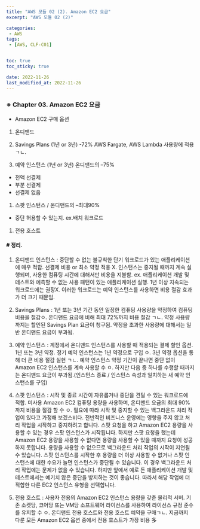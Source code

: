 ```yaml
---
title: "AWS 모듈 02 (2). Amazon EC2 요금"
excerpt: "AWS 모듈 02 (2)"

categories:
 - AWS
tags:
 - [AWS, CLF-C01]


toc: true
toc_sticky: true

date: 2022-11-26
last_modified_at: 2022-11-26
---
```


<!-- outline-start -->



### ※ Chapter 03. Amazon EC2 요금


- Amazon EC2 구매 옵션

 1. 온디맨드

 1. Savings Plans (1년 or 3년) -72%
 AWS Fargate, AWS Lambda 사용량에 적용 ㄱㄴ.


 1. 예약 인스턴스 (1년 or 3년) 온디맨드의 –75%
   - 전액 선결제
   - 부분 선결제
   - 선결제 없음

 1. 스팟 인스턴스 / 온디맨드의 –최대90%
   - 중단 허용할 수 있는지. ex.배치 워크로드

 1. 전용 호스트



#### # 정리.

1. 온디맨드 인스턴스
 : 중단할 수 없는 불규칙한 단기 워크로드가 있는 애플리케이션에 매우 적합. 선결제 비용 or 최소 약정 적용 X. 인스턴스는 중지될 때까지 계속 실행되며, 사용한 컴퓨팅 시간에 대해서만 비용을 지불함. ex. 애플리케이션 개발 및 테스트와 예측할 수 없는 사용 패턴이 있는 애플리케이션 실행. 1년 이상 지속되는 워크로드에는 권장X. 이러한 워크로드는 예약 인스턴스를 사용하면 비용 절감 효과가 더 크기 때문임.



2. Savings Plans
 : 1년 또는 3년 기간 동안 일정한 컴퓨팅 사용량을 약정하여 컴퓨팅 비용을 절감ㅇ. 온디맨드 요금에 비해 최대 72%까지 비용 절감 ㄱㄴ. 약정 사용량까지는 할인된 Savings Plan 요금이 청구됨. 약정을 초과한 사용량에 대해서는 일반 온디맨드 요금이 부과됨.



3. 예약 인스턴스
 : 계정에서 온디맨드 인스턴스를 사용할 때 적용되는 결제 할인 옵션. 1년 또는 3년 약정. 정기 예약 인스턴스는 1년 약정으로 구입 ㅇ. 3년 약정 옵션을 통해 더 큰 비용 절감 실현 ㄱㄴ. 예약 인스턴스 약정 기간이 끝나면 중단 없이 Amazon EC2 인스턴스를 계속 사용할 수 ㅇ. 하지만 다음 중 하나를 수행할 때까지는 온디맨드 요금이 부과됨.(인스턴스 종료 / 인스턴스 속성과 일치하는 새 예약 인스턴스를 구입)



4. 스팟 인스턴스
 : 시작 및 종료 시간이 자유롭거나 중단을 견딜 수 있는 워크로드에 적합. 미사용 Amazon EC2 컴퓨팅 용량을 사용하며, 온디맨드 요금의 최대 90%까지 비용을 절감 할 수 ㅇ. 필요에 따라 시작 및 중지할 수 있는 백그라운드 처리 작업이 있다고 가정해 보겠스비다. 전반적인 비즈니스 운영에는 영향을 주지 않고 처리 작업을 시작하고 중지하려고 합니다. 스팟 요청을 하고 Amazon EC2 용량을 사용할 수 있는 경우 스팟 인스턴스가 시작됩니다. 하지만 스팟 요청을 했는데 Amazon EC2 용량을 사용할 수 없다면 용량을 사용할 수 있을 때까지 요청이 성공하지 못합니다. 용량을 사용할 수 없으므로 백그라운드 처리 작업의 시작이 지연될 수 있습니다. 스팟 인스턴스를 시작한 후 용량을 더 이상 사용할 수 없거나 스팟 인스턴스에 대한 수요가 늘면 인스턴스가 중단될 수 있습니다. 이 경우 백그라운드 처리 작업에는 문제가 없을 수 있습니다. 하지만 앞에서 예로 든 애플리케이션 개발 및 테스트에서는 예기치 않은 중단을 방지하는 것이 좋습니다. 따라서 해당 작업에 더 적합한 다른 EC2 인스턴스 유형을 선택합니다.



5. 전용 호스트
 : 사용자 전용의 Amazon EC2 인스턴스 용량을 갖춘 물리적 서버. 기존 소켓당, 코어당 또는 VM당 소프트웨어 라이선스를 사용하여 라이선스 규정 준수를 유지할 수 ㅇ. 온디맨드 전용 호스트와 전용 호스트 예약을 구매ㄱㄴ. 지금까지 다룬 모든 Amazon EC2 옵션 중에서 전용 호스트가 가장 비용 多



